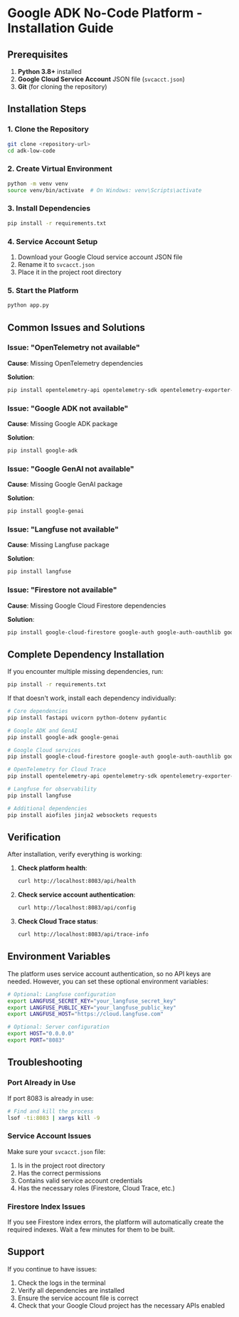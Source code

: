 # Google ADK No-Code Platform - Installation Guide

## Prerequisites

1. **Python 3.8+** installed
2. **Google Cloud Service Account** JSON file (`svcacct.json`)
3. **Git** (for cloning the repository)

## Installation Steps

### 1. Clone the Repository
```bash
git clone <repository-url>
cd adk-low-code
```

### 2. Create Virtual Environment
```bash
python -m venv venv
source venv/bin/activate  # On Windows: venv\Scripts\activate
```

### 3. Install Dependencies
```bash
pip install -r requirements.txt
```

### 4. Service Account Setup
1. Download your Google Cloud service account JSON file
2. Rename it to `svcacct.json`
3. Place it in the project root directory

### 5. Start the Platform
```bash
python app.py
```

## Common Issues and Solutions

### Issue: "OpenTelemetry not available"
**Cause**: Missing OpenTelemetry dependencies

**Solution**:
```bash
pip install opentelemetry-api opentelemetry-sdk opentelemetry-exporter-gcp-trace opentelemetry-instrumentation-fastapi opentelemetry-instrumentation-requests
```

### Issue: "Google ADK not available"
**Cause**: Missing Google ADK package

**Solution**:
```bash
pip install google-adk
```

### Issue: "Google GenAI not available"
**Cause**: Missing Google GenAI package

**Solution**:
```bash
pip install google-genai
```

### Issue: "Langfuse not available"
**Cause**: Missing Langfuse package

**Solution**:
```bash
pip install langfuse
```

### Issue: "Firestore not available"
**Cause**: Missing Google Cloud Firestore dependencies

**Solution**:
```bash
pip install google-cloud-firestore google-auth google-auth-oauthlib google-auth-httplib2
```

## Complete Dependency Installation

If you encounter multiple missing dependencies, run:

```bash
pip install -r requirements.txt
```

If that doesn't work, install each dependency individually:

```bash
# Core dependencies
pip install fastapi uvicorn python-dotenv pydantic

# Google ADK and GenAI
pip install google-adk google-genai

# Google Cloud services
pip install google-cloud-firestore google-auth google-auth-oauthlib google-auth-httplib2

# OpenTelemetry for Cloud Trace
pip install opentelemetry-api opentelemetry-sdk opentelemetry-exporter-gcp-trace opentelemetry-instrumentation-fastapi opentelemetry-instrumentation-requests

# Langfuse for observability
pip install langfuse

# Additional dependencies
pip install aiofiles jinja2 websockets requests
```

## Verification

After installation, verify everything is working:

1. **Check platform health**:
   ```bash
   curl http://localhost:8083/api/health
   ```

2. **Check service account authentication**:
   ```bash
   curl http://localhost:8083/api/config
   ```

3. **Check Cloud Trace status**:
   ```bash
   curl http://localhost:8083/api/trace-info
   ```

## Environment Variables

The platform uses service account authentication, so no API keys are needed. However, you can set these optional environment variables:

```bash
# Optional: Langfuse configuration
export LANGFUSE_SECRET_KEY="your_langfuse_secret_key"
export LANGFUSE_PUBLIC_KEY="your_langfuse_public_key"
export LANGFUSE_HOST="https://cloud.langfuse.com"

# Optional: Server configuration
export HOST="0.0.0.0"
export PORT="8083"
```

## Troubleshooting

### Port Already in Use
If port 8083 is already in use:
```bash
# Find and kill the process
lsof -ti:8083 | xargs kill -9
```

### Service Account Issues
Make sure your `svcacct.json` file:
1. Is in the project root directory
2. Has the correct permissions
3. Contains valid service account credentials
4. Has the necessary roles (Firestore, Cloud Trace, etc.)

### Firestore Index Issues
If you see Firestore index errors, the platform will automatically create the required indexes. Wait a few minutes for them to be built.

## Support

If you continue to have issues:
1. Check the logs in the terminal
2. Verify all dependencies are installed
3. Ensure the service account file is correct
4. Check that your Google Cloud project has the necessary APIs enabled
